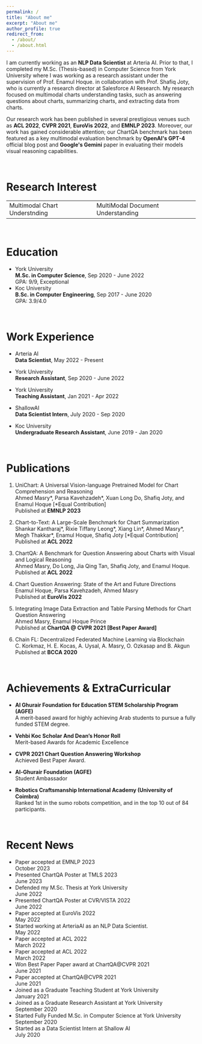 ```yaml
---
permalink: /
title: "About me"
excerpt: "About me"
author_profile: true
redirect_from: 
  - /about/
  - /about.html
---
```



I am currently working as an **NLP Data Scientist** at <a href="https://www.arteria.ai/" style="text-decoration: none; color: #99FF9FF;">Arteria AI</a>. Prior to that, I completed my M.Sc. (Thesis-based) in Computer Science from <a href="https://www.yorku.ca/" style="text-decoration: none; color: #99FF9FF;">York University</a> where I was working as a research assistant under the supervision of <a href="http://www.yorku.ca/enamulh/index.html" style="text-decoration: none; color: #99FF9FF;">Prof. Enamul Hoque</a>. in collaboration with <a href="https://raihanjoty.github.io/" style="text-decoration: none; color: #99FF9FF;">Prof. Shafiq Joty</a>, who is currently a research director at <a href="https://www.salesforceairesearch.com/" style="text-decoration: none; color: #99FF9FF;">Salesforce AI Research</a>. My research focused on multimodal charts understanding tasks, such as answering questions about charts, summarizing charts, and extracting data from charts.

Our research work has been published in several prestigious venues such as **ACL 2022**, **CVPR 2021**, **EuroVis 2022**, and **EMNLP 2023**. Moreover, our work has gained considerable attention; our <a href="https://github.com/vis-nlp/ChartQA" style="text-decoration: none; color: #99FF9FF;">ChartQA benchmark</a> has been featured as a key multimodal evaluation benchmark by **OpenAI's GPT-4** official blog post and **Google's Gemini** paper in evaluating their models visual reasoning capabilities.

<br />

Research Interest
======
<table border="0">
 <tr>
    <td>Multimodal Chart Understnding</td>
    <td>MultiModal Document Understanding</td>
 </tr>
</table>

<br />

Education
======

* <a href="https://www.yorku.ca/" style="text-decoration: none; color: #99FF9FF;">York University</a>  
**M.Sc. in Computer Science**, Sep 2020 - June 2022  
GPA: 9/9, Exceptional
* <a href="https://www.ku.edu.tr/en/" style="text-decoration: none; color: #99FF9FF;">Koc University</a>  
**B.Sc. in Computer Engineering**, Sep 2017 - June 2020  
GPA: 3.9/4.0

<br />

Work Experience
======
* <a href="https://www.arteria.ai/" style="text-decoration: none; color: #99FF9FF;">Arteria AI</a>  
**Data Scientist**, May 2022 - Present
  
* <a href="https://www.yorku.ca/" style="text-decoration: none; color: #99FF9FF;">York University</a>  
**Research Assistant**, Sep 2020 - June 2022

* <a href="https://www.yorku.ca/" style="text-decoration: none; color: #99FF9FF;">York University</a>  
**Teaching Assistant**, Jan 2021 - Apr 2022

* ShallowAI  
**Data Scientist Intern**, July 2020 - Sep 2020

* <a href="https://www.ku.edu.tr/en/" style="text-decoration: none; color: #99FF9FF;">Koc University</a>     
**Undergraduate Research Assistant**, June 2019 - Jan 2020

<br />

Publications
======

1. <a href="https://arxiv.org/abs/2305.14761" style="text-decoration: none; color: #99FF9FF;">UniChart: A Universal Vision-language Pretrained Model for Chart Comprehension and Reasoning</a>  
Ahmed Masry*, Parsa Kavehzadeh*, Xuan Long Do, Shafiq Joty, and Enamul Hoque [*Equal Contribution]  
Published at **EMNLP 2023**

2. <a href="https://aclanthology.org/2022.acl-long.277/" style="text-decoration: none; color: #99FF9FF;">Chart-to-Text: A Large-Scale Benchmark for Chart Summarization</a>  
Shankar Kantharaj*, Rixie Tiffany Leong*, Xiang Lin*, Ahmed Masry*, Megh Thakkar*, Enamul Hoque, Shafiq Joty [*Equal Contribution]  
Published at **ACL 2022**

3. <a href="https://aclanthology.org/2022.findings-acl.177/" style="text-decoration: none; color: #99FF9FF;">ChartQA: A Benchmark for Question Answering about Charts with Visual and Logical Reasoning</a>  
Ahmed Masry, Do Long, Jia Qing Tan, Shafiq Joty, and Enamul Hoque.  
Published at **ACL 2022**

4. <a href="https://arxiv.org/abs/2205.03966" style="text-decoration: none; color: #99FF9FF;">Chart Question Answering: State of the Art and Future Directions</a>   
Enamul Hoque, Parsa Kavehzadeh, Ahmed Masry  
Published at **EuroVis 2022**

5. <a href="https://www.yorku.ca/enamulh/papers/cqaw.pdf" style="text-decoration: none; color: #99FF9FF;">Integrating Image Data Extraction and Table Parsing Methods for Chart Question Answering</a>  
Ahmed Masry, Enamul Hoque Prince  
Published at **ChartQA @ CVPR 2021** **[Best Paper Award]**

6. <a href="https://ieeexplore.ieee.org/document/9274451" style="text-decoration: none; color: #99FF9FF;">Chain FL: Decentralized Federated Machine Learning via Blockchain</a>  
C. Korkmaz, H. E. Kocas, A. Uysal, A. Masry, O. Ozkasap and B. Akgun  
Published at **BCCA 2020**

<br />

Achievements & ExtraCurricular
======
* **Al Ghurair Foundation for Education STEM Scholarship Program (AGFE)**  
A merit-based award for highly achieving Arab students to pursue a fully funded STEM degree.

* **Vehbi Koc Scholar And Dean’s Honor Roll**  
Merit-based Awards for Academic Excellence

* **CVPR 2021 Chart Question Answering Workshop**  
Achieved Best Paper Award.

* **Al-Ghurair Foundation (AGFE)**  
Student Ambassador

* **Robotics Craftsmanship International Academy (University of Coimbra)**  
Ranked 1st in the sumo robots competition, and in the top 10 out of 84 participants.

<br />

Recent News
======
* Paper accepted at EMNLP 2023  
October 2023
* Presented ChartQA Poster at TMLS 2023  
June 2023
* Defended my M.Sc. Thesis at York University  
June 2022
* Presented ChartQA Poster at CVR/VISTA 2022  
June 2022
* Paper accepted at EuroVis 2022  
May 2022
* Started working at ArteriaAI as an NLP Data Scientist.  
May 2022
* Paper accepted at ACL 2022  
March 2022
* Paper accepted at ACL 2022  
March 2022
* Won Best Paper Paper award at ChartQA@CVPR 2021  
June 2021
* Paper accepted at ChartQA@CVPR 2021  
June 2021
* Joined as a Graduate Teaching Student at York University  
January 2021
* Joined as a Graduate Research Assistant at York University  
September 2020
* Started Fully Funded M.Sc. in Computer Science at York University  
September 2020
* Started as a Data Scientist Intern at Shallow AI  
July 2020

